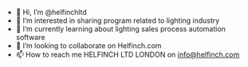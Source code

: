 - 👋 Hi, I’m @helfinchltd
- 👀 I’m interested in sharing program related to lighting industry
- 🌱 I’m currently learning about lighting sales process automation software
- 💞️ I’m looking to collaborate on Helfinch.com
- 📫 How to reach me HELFINCH LTD LONDON on info@helfinch.com

<!---
helfinchltd/helfinchltd is a ✨ special ✨ repository because its `README.md` (this file) appears on your GitHub profile.
You can click the Preview link to take a look at your changes.
--->
